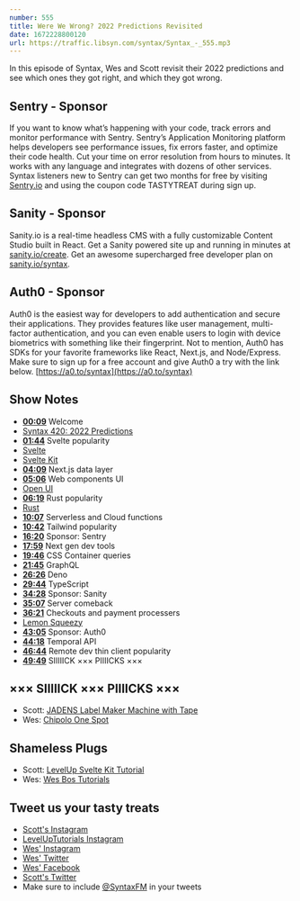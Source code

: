 ```yaml
---
number: 555
title: Were We Wrong? 2022 Predictions Revisited
date: 1672228800120
url: https://traffic.libsyn.com/syntax/Syntax_-_555.mp3
---
```


In this episode of Syntax, Wes and Scott revisit their 2022 predictions and see which ones they got right, and which they got wrong.

## Sentry  - Sponsor

If you want to know what’s happening with your code, track errors and monitor performance with Sentry. Sentry’s Application Monitoring platform helps developers see performance issues, fix errors faster, and optimize their code health. Cut your time on error resolution from hours to minutes. It works with any language and integrates with dozens of other services. Syntax listeners new to Sentry can get two months for  free by visiting [Sentry.io](https://sentry.io) and using the coupon code TASTYTREAT during sign up.

## Sanity - Sponsor

Sanity.io is a real-time headless CMS with a fully customizable Content Studio built in React. Get a Sanity powered site up and running in minutes at [sanity.io/create](https://www.sanity.io/create). Get an awesome supercharged free developer plan on [sanity.io/syntax](https://www.sanity.io/syntax).

## Auth0 - Sponsor

Auth0 is the easiest way for developers to add authentication and secure their applications. They provides features like user management, multi-factor authentication, and you can even enable users to login with device biometrics with something like their fingerprint. Not to mention, Auth0 has SDKs for your favorite frameworks like React, Next.js, and Node/Express. Make sure to sign up for a free account and give Auth0 a try with the link below. [https://a0.to/syntax](https://a0.to/syntax)

## Show Notes

* **[00:09](#t=00:09)** Welcome
* [Syntax 420: 2022 Predictions](https://syntax.fm/show/420/2022-predictions)
* **[01:44](#t=01:44)** Svelte popularity
* [Svelte](https://svelte.dev)
* [Svelte Kit](https://kit.svelte.dev)
* **[04:09](#t=04:09)** Next.js data layer
* **[05:06](#t=05:06)** Web components UI
* [Open UI](https://open-ui.org)
* **[06:19](#t=06:19)** Rust popularity
* [Rust](https://www.rust-lang.org)
* **[10:07](#t=10:07)** Serverless and Cloud functions
* **[10:42](#t=10:42)** Tailwind popularity
* **[16:20](#t=16:20)** Sponsor: Sentry
* **[17:59](#t=17:59)** Next gen dev tools
* **[19:46](#t=19:46)** CSS Container queries
* **[21:45](#t=21:45)** GraphQL
* **[26:26](#t=26:26)** Deno
* **[29:44](#t=29:44)** TypeScript
* **[34:28](#t=34:28)** Sponsor: Sanity
* **[35:07](#t=35:07)** Server comeback
* **[36:21](#t=36:21)** Checkouts and payment processers
* [Lemon Squeezy](https://www.lemonsqueezy.com)
* **[43:05](#t=43:05)** Sponsor: Auth0
* **[44:18](#t=44:18)** Temporal API
* **[46:44](#t=46:44)** Remote dev thin client popularity
* **[49:49](#t=49:49)** SIIIIICK ××× PIIIICKS ×××

## ××× SIIIIICK ××× PIIIICKS ×××

* Scott: [JADENS Label Maker Machine with Tape](https://amzn.to/3G3wiWd)
* Wes: [Chipolo One Spot](https://amzn.to/3jjWpiQ)

## Shameless Plugs

* Scott: [LevelUp Svelte Kit Tutorial](https://levelup.video/tutorials/sveltekit)
* Wes: [Wes Bos Tutorials](https://wesbos.com/courses)

## Tweet us your tasty treats

* [Scott's Instagram](https://www.instagram.com/stolinski/)
* [LevelUpTutorials Instagram](https://www.instagram.com/LevelUpTutorials/)
* [Wes' Instagram](https://www.instagram.com/wesbos/)
* [Wes' Twitter](https://twitter.com/wesbos)
* [Wes' Facebook](https://www.facebook.com/wesbos.developer)
* [Scott's Twitter](https://twitter.com/stolinski)
* Make sure to include [@SyntaxFM](https://twitter.com/SyntaxFM) in your tweets
